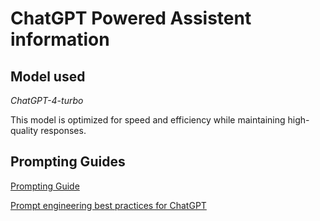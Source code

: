 # ChatGPT Powered Assistent information

## Model used

*ChatGPT-4-turbo*

This model is optimized for speed and efficiency while maintaining high-quality responses.

## Prompting Guides

[Prompting Guide](https://platform.openai.com/docs/guides/prompt-engineering)

[Prompt engineering best practices for ChatGPT](
https://help.openai.com/en/articles/10032626-prompt-engineering-best-practices-for-chatgpt)